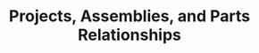 ---
layout: post
title: Projects, Assemblies, and Parts Relationships
category: "Exploring Projects on Omnibuilds"
weight: 1
---